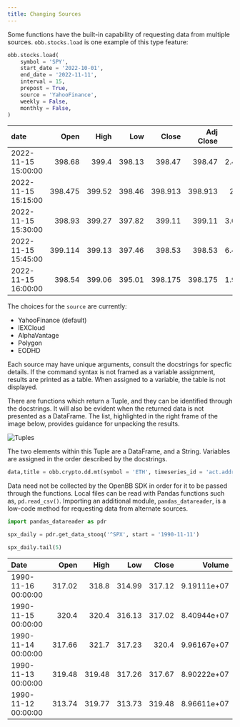 ```yaml
---
title: Changing Sources
---
```


Some functions have the built-in capability of requesting data from multiple sources. `obb.stocks.load` is one example of this type feature:

```python
obb.stocks.load(
    symbol = 'SPY',
    start_date = '2022-10-01',
    end_date = '2022-11-11',
    interval = 15,
    prepost = True,
    source = 'YahooFinance',
    weekly = False,
    monthly = False,
)
```

| date                |    Open |   High |    Low |   Close |   Adj Close |      Volume |
|:--------------------|--------:|-------:|-------:|--------:|------------:|------------:|
| 2022-11-15 15:00:00 | 398.68  | 399.4  | 398.13 | 398.47  |     398.47  | 2.46198e+06 |
| 2022-11-15 15:15:00 | 398.475 | 399.52 | 398.46 | 398.913 |     398.913 | 2.8631e+06  |
| 2022-11-15 15:30:00 | 398.93  | 399.27 | 397.82 | 399.11  |     399.11  | 3.03659e+06 |
| 2022-11-15 15:45:00 | 399.114 | 399.13 | 397.46 | 398.53  |     398.53  | 6.46879e+06 |
| 2022-11-15 16:00:00 | 398.54  | 399.06 | 395.01 | 398.175 |     398.175 | 1.99462e+06 |


The choices for the `source` are currently:

  -  YahooFinance (default)
  -  IEXCloud
  -  AlphaVantage
  -  Polygon
  -  EODHD

Each source may have unique arguments, consult the docstrings for specfic details. If the command syntax is not framed as a variable assignment, results are printed as a table. When assigned to a variable, the table is not displayed.

There are functions which return a Tuple, and they can be identified through the docstrings. It will also be evident when the returned data is not presented as a DataFrame. The list, highlighted in the right frame of the image below, provides guidance for unpacking the results.

![Tuples](https://user-images.githubusercontent.com/85772166/201582221-8203a240-aa74-4755-989d-8cac167e40c6.png "Tuples")

The two elements within this Tuple are a DataFrame, and a String. Variables are assigned in the order described by the docstrings.

```python
data,title = obb.crypto.dd.mt(symbol = 'ETH', timeseries_id = 'act.addr.cnt', start_date = '2019-01-01')
```

Data need not be collected by the OpenBB SDK in order for it to be passed through the functions. Local files can be read with Pandas functions such as, `pd.read_csv()`. Importing an additional module, `pandas_datareader`, is a low-code method for requesting data from alternate sources.

```python
import pandas_datareader as pdr

spx_daily = pdr.get_data_stooq('^SPX', start = '1990-11-11')

spx_daily.tail(5)
```

| Date                |   Open |   High |    Low |   Close |      Volume |
|:--------------------|-------:|-------:|-------:|--------:|------------:|
| 1990-11-16 00:00:00 | 317.02 | 318.8  | 314.99 |  317.12 | 9.19111e+07 |
| 1990-11-15 00:00:00 | 320.4  | 320.4  | 316.13 |  317.02 | 8.40944e+07 |
| 1990-11-14 00:00:00 | 317.66 | 321.7  | 317.23 |  320.4  | 9.96167e+07 |
| 1990-11-13 00:00:00 | 319.48 | 319.48 | 317.26 |  317.67 | 8.90222e+07 |
| 1990-11-12 00:00:00 | 313.74 | 319.77 | 313.73 |  319.48 | 8.96611e+07 |

